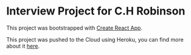 # Interview Project for C.H Robinson

This project was bootstrapped with [Create React App](https://github.com/facebook/create-react-app).

This project was pushed to the Cloud using Heroku, you can find more about it [here](heroku.com).

